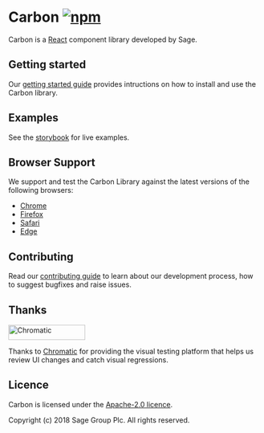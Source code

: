 # Carbon [![npm](https://img.shields.io/npm/v/carbon-react.svg)](https://www.npmjs.com/package/carbon-react)

Carbon is a [React](https://facebook.github.io/react/) component library developed by Sage.

## Getting started
Our [getting started guide](docs/getting-started.stories.mdx) provides intructions on how to install and use the Carbon library.

## Examples
See the [storybook](https://carbon.sage.com/) for live examples.

## Browser Support
We support and test the Carbon Library against the latest versions of the following browsers:
* [Chrome](https://www.google.com/chrome/)
* [Firefox](https://www.mozilla.org/firefox/)
* [Safari](https://www.apple.com/safari/)
* [Edge](https://www.microsoft.com/windows/microsoft-edge)

## Contributing
Read our [contributing guide](CONTRIBUTING.md) to learn about our development process, how to suggest bugfixes and raise issues.

## Thanks
<a href="https://www.chromatic.com/"><img src="https://user-images.githubusercontent.com/321738/84662277-e3db4f80-af1b-11ea-88f5-91d67a5e59f6.png" width="153" height="30" alt="Chromatic" /></a>

Thanks to [Chromatic](https://www.chromatic.com/) for providing the visual testing platform that helps us review UI changes and catch visual regressions.

## Licence
Carbon is licensed under the [Apache-2.0 licence](LICENSE).

Copyright (c) 2018 Sage Group Plc. All rights reserved.
